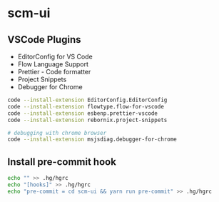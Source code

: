 # scm-ui

## VSCode Plugins

* EditorConfig for VS Code
* Flow Language Support
* Prettier - Code formatter
* Project Snippets
* Debugger for Chrome

```bash
code --install-extension EditorConfig.EditorConfig
code --install-extension flowtype.flow-for-vscode
code --install-extension esbenp.prettier-vscode
code --install-extension rebornix.project-snippets

# debugging with chrome browser
code --install-extension msjsdiag.debugger-for-chrome
```

## Install pre-commit hook

```bash
echo "" >> .hg/hgrc
echo "[hooks]" >> .hg/hgrc
echo "pre-commit = cd scm-ui && yarn run pre-commit" >> .hg/hgrc
```
